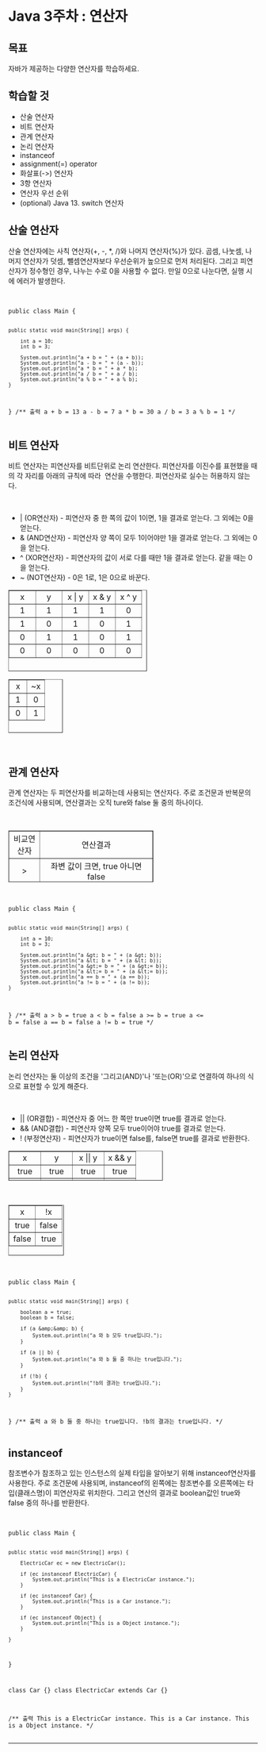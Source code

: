 <h1>Java 3주차 : 연산자</h1>
<h2 data-ke-size="size26">목표</h2>
<p>자바가 제공하는 다양한 연산자를 학습하세요.</p>
<h2 data-ke-size="size26">학습할 것</h2>
<ul style="list-style-type: disc;" data-ke-list-type="disc">
<li>산술 연산자</li>
<li>비트 연산자</li>
<li>관계 연산자</li>
<li>논리 연산자</li>
<li>instanceof</li>
<li>assignment(=) operator</li>
<li>화살표(-&gt;) 연산자</li>
<li>3항 연산자</li>
<li>연산자 우선 순위</li>
<li>(optional) Java 13. switch 연산자</li>
</ul>
<h2 data-ke-size="size26">산술 연산자</h2>
<p>산술 연산자에는 사칙 연산자(+, -, *, /)와 나머지 연산자(%)가 있다. 곱셈, 나눗셈, 나머지 연산자가 덧셈, 뺄셈연산자보다 우선순위가 높으므로 먼저 처리된다. 그리고 피연산자가 정수형인 경우, 나누는 수로 0을 사용할 수 없다. 만일 0으로 나눈다면, 실행 시에 에러가 발생한다.</p>
<p>&nbsp;</p>
<pre id="code_1612530311120" class="java" data-ke-language="java" data-ke-type="codeblock"><code>public class Main {

    public static void main(String[] args) {
        
        int a = 10;
        int b = 3;

        System.out.println("a + b = " + (a + b));
        System.out.println("a - b = " + (a - b));
        System.out.println("a * b = " + a * b);
        System.out.println("a / b = " + a / b);
        System.out.println("a % b = " + a % b);
    }
}
/** 출력
a + b = 13
a - b = 7
a * b = 30
a / b = 3
a % b = 1
*/
</code></pre>
<h2 data-ke-size="size26">비트 연산자</h2>
<p>비트 연산자는 피연산자를 비트단위로 논리 연산한다. 피연산자를 이진수를 표현했을 때의 각 자리를 아래의 규칙에 따라&nbsp; 연산을 수행한다. 피연산자로 실수는 허용하지 않는다.</p>
<p>&nbsp;</p>
<ul style="list-style-type: disc;" data-ke-list-type="disc">
<li>| (OR연산자) - 피연산자 중 한 쪽의 값이 1이면, 1을 결과로 얻는다. 그 외에는 0을 얻는다.</li>
<li>&amp; (AND연산자) - 피연산자 양 쪽이 모두 1이어야만 1을 결과로 얻는다. 그 외에는 0을 얻는다.</li>
<li>^ (XOR연산자) - 피연산자의 값이 서로 다를 때만 1을 결과로 얻는다. 같을 때는 0을 얻는다.</li>
<li>~ (NOT연산자) - 0은 1로, 1은 0으로 바꾼다.</li>
</ul>
<table style="border-collapse: collapse; width: 55.5814%; height: 164px;" border="1" data-ke-style="style14">
<tbody>
<tr>
<td style="width: 20%; text-align: center;">x</td>
<td style="width: 20%; text-align: center;">y</td>
<td style="width: 20%; text-align: center;">x | y</td>
<td style="width: 20%; text-align: center;">x &amp; y</td>
<td style="width: 20%; text-align: center;">x ^ y</td>
</tr>
<tr>
<td style="width: 20%; text-align: center;">1</td>
<td style="width: 20%; text-align: center;">1</td>
<td style="width: 20%; text-align: center;">1</td>
<td style="width: 20%; text-align: center;">1</td>
<td style="width: 20%; text-align: center;">0</td>
</tr>
<tr>
<td style="width: 20%; text-align: center;">1</td>
<td style="width: 20%; text-align: center;">0</td>
<td style="width: 20%; text-align: center;">1</td>
<td style="width: 20%; text-align: center;">0</td>
<td style="width: 20%; text-align: center;">1</td>
</tr>
<tr>
<td style="width: 20%; text-align: center;">0</td>
<td style="width: 20%; text-align: center;">1</td>
<td style="width: 20%; text-align: center;">1</td>
<td style="width: 20%; text-align: center;">0</td>
<td style="width: 20%; text-align: center;">1</td>
</tr>
<tr>
<td style="width: 20%; text-align: center;">0</td>
<td style="width: 20%; text-align: center;">0</td>
<td style="width: 20%; text-align: center;">0</td>
<td style="width: 20%; text-align: center;">0</td>
<td style="width: 20%; text-align: center;">0</td>
</tr>
</tbody>
</table>
<table style="border-collapse: collapse; width: 21.8278%; height: 108px;" border="1" data-ke-style="style14">
<tbody>
<tr>
<td style="width: 50%; text-align: center;">x</td>
<td style="width: 50%; text-align: center;">~x</td>
</tr>
<tr>
<td style="width: 50%; text-align: center;">1</td>
<td style="width: 50%; text-align: center;">0</td>
</tr>
<tr>
<td style="width: 50%; text-align: center;">0</td>
<td style="width: 50%; text-align: center;">1</td>
</tr>
</tbody>
</table>
<p>&nbsp;</p>
<h2 data-ke-size="size26">관계 연산자</h2>
<p>관계 연산자는 두 피연산자를 비교하는데 사용되는 연산자다. 주로 조건문과 반복문의 조건식에 사용되며, 연산결과는 오직 ture와 false 둘 중의 하나이다.</p>
<p>&nbsp;</p>
<table style="border-collapse: collapse; width: 58.1397%; height: 104px;" border="1" data-ke-style="style14">
<tbody>
<tr style="height: 26px;">
<td style="width: 21.5178%; text-align: center; height: 26px;">비교연산자</td>
<td style="width: 78.4822%; text-align: center; height: 26px;">연산결과</td>
</tr>
<tr style="height: 26px;">
<td style="width: 21.5178%; text-align: center; height: 26px;">&gt;</td>
<td style="width: 78.4822%; text-align: center; height: 26px;">좌변 값이 크면, true 아니면 false</td>
</tr>
<tr style="height: 26px;">
<td style="width: 21.5178%; text-align: center; height: 26px;">&lt;</td>
<td style="width: 78.4822%; text-align: center; height: 26px;">좌변 값이 작으면, true 아니면 false</td>
</tr>
<tr style="height: 26px;">
<td style="width: 21.5178%; text-align: center; height: 26px;">&gt;=</td>
<td style="width: 78.4822%; text-align: center; height: 26px;">좌변 값이 크거나 같으면, true 아니면 false</td>
</tr>
<tr>
<td style="width: 21.5178%; text-align: center;">&lt;=</td>
<td style="width: 78.4822%; text-align: center;">좌변 값이 작거나 같으면, true 아니면 false</td>
</tr>
<tr>
<td style="width: 21.5178%; text-align: center;">==</td>
<td style="width: 78.4822%; text-align: center;">두 값이 같으면, true 아니면 false</td>
</tr>
<tr>
<td style="width: 21.5178%; text-align: center;">!=</td>
<td style="width: 78.4822%; text-align: center;">두 값이 다르면, true 아니면 false</td>
</tr>
</tbody>
</table>
<p>&nbsp;</p>
<pre id="code_1612531464980" class="java" data-ke-language="java" data-ke-type="codeblock"><code>public class Main {

    public static void main(String[] args) {
        
        int a = 10;
        int b = 3;

        System.out.println("a &gt; b = " + (a &gt; b));
        System.out.println("a &lt; b = " + (a &lt; b));
        System.out.println("a &gt;= b = " + (a &gt;= b));
        System.out.println("a &lt;= b = " + (a &lt;= b));
        System.out.println("a == b = " + (a == b));
        System.out.println("a != b = " + (a != b));
    }
}
/** 출력
 a &gt; b = true
 a &lt; b = false
 a &gt;= b = true
 a &lt;= b = false
 a == b = false
 a != b = true
*/
</code></pre>
<h2 data-ke-size="size26">논리 연산자</h2>
<p>논리 연산자는 둘 이상의 조건을 '그리고(AND)'나 '또는(OR)'으로 연결하여 하나의 식으로 표현할 수 있게 해준다.</p>
<p>&nbsp;</p>
<ul style="list-style-type: disc;" data-ke-list-type="disc">
<li>|| (OR결합) - 피연산자 중 어느 한 쪽만 true이면 true를 결과로 얻는다.</li>
<li>&amp;&amp; (AND결합) - 피연산자 양쪽 모두 true이어야 true를 결과로 얻는다.</li>
<li>! (부정연산자) - 피연산자가 true이면 false를, false면 true를 결과로 반환한다.</li>
</ul>
<table style="border-collapse: collapse; width: 61.9767%; height: 60px;" border="1" data-ke-style="style14">
<tbody>
<tr style="height: 20px;">
<td style="width: 25%; height: 20px; text-align: center;">x</td>
<td style="width: 25%; height: 20px; text-align: center;">y</td>
<td style="width: 25%; height: 20px; text-align: center;">x || y</td>
<td style="width: 25%; height: 20px; text-align: center;">x &amp;&amp; y</td>
</tr>
<tr style="height: 20px;">
<td style="width: 25%; height: 20px; text-align: center;">true</td>
<td style="width: 25%; height: 20px; text-align: center;">true</td>
<td style="width: 25%; height: 20px; text-align: center;">true</td>
<td style="width: 25%; height: 20px; text-align: center;">true</td>
</tr>
<tr style="height: 20px;">
<td style="width: 25%; height: 20px; text-align: center;">true</td>
<td style="width: 25%; height: 20px; text-align: center;">false</td>
<td style="width: 25%; height: 20px; text-align: center;">true</td>
<td style="width: 25%; height: 20px; text-align: center;">false</td>
</tr>
<tr>
<td style="width: 25%; text-align: center;">false</td>
<td style="width: 25%; text-align: center;">true</td>
<td style="width: 25%; text-align: center;">true</td>
<td style="width: 25%; text-align: center;">false</td>
</tr>
<tr>
<td style="width: 25%; text-align: center;">false</td>
<td style="width: 25%; text-align: center;">false</td>
<td style="width: 25%; text-align: center;">false</td>
<td style="width: 25%; text-align: center;">false</td>
</tr>
</tbody>
</table>
<p>&nbsp;</p>
<table style="border-collapse: collapse; width: 22.2093%; height: 102px;" border="1" data-ke-style="style14">
<tbody>
<tr>
<td style="width: 50%; text-align: center;">x</td>
<td style="width: 50%; text-align: center;">!x</td>
</tr>
<tr>
<td style="width: 50%; text-align: center;">true</td>
<td style="width: 50%; text-align: center;">false</td>
</tr>
<tr>
<td style="width: 50%; text-align: center;">false</td>
<td style="width: 50%; text-align: center;">true</td>
</tr>
</tbody>
</table>
<p>&nbsp;</p>
<pre id="code_1612532226861" class="java" data-ke-language="java" data-ke-type="codeblock"><code>public class Main {

    public static void main(String[] args) {
        
        boolean a = true;
        boolean b = false;

        if (a &amp;&amp; b) {
            System.out.println("a 와 b 모두 true입니다.");
        }

        if (a || b) {
            System.out.println("a 와 b 둘 중 하나는 true입니다.");
        }

        if (!b) {
            System.out.println("!b의 결과는 true입니다.");
        }
    }
}
/** 출력
a 와 b 둘 중 하나는 true입니다.
!b의 결과는 true입니다.
*/
</code></pre>
<h2 data-ke-size="size26">instanceof</h2>
<p>참조변수가 참조하고 있는 인스턴스의 실제 타입을 알아보기 위해 instanceof연산자를 사용한다. 주로 조건문에 사용되며, instanceof의 왼쪽에는 참조변수를 오른쪽에는 타입(클래스명)이 피연산자로 위치한다. 그리고 연산의 결과로 boolean값인 true와 false 중의 하나를 반환한다.</p>
<p>&nbsp;</p>
<pre id="code_1612533066552" class="java" data-ke-language="java" data-ke-type="codeblock"><code>public class Main {

    public static void main(String[] args) {

        ElectricCar ec = new ElectricCar();

        if (ec instanceof ElectricCar) {
            System.out.println("This is a ElectricCar instance.");
        }

        if (ec instanceof Car) {
            System.out.println("This is a Car instance.");
        }

        if (ec instanceof Object) {
            System.out.println("This is a Object instance.");
        }

    }
}

class Car {}
class ElectricCar extends Car {}

/** 출력
 This is a ElectricCar instance.
 This is a Car instance.
 This is a Object instance.
*/
</code></pre>
<hr contenteditable="false" data-ke-type="horizontalRule" data-ke-style="style5" />
<p>&nbsp;</p>
